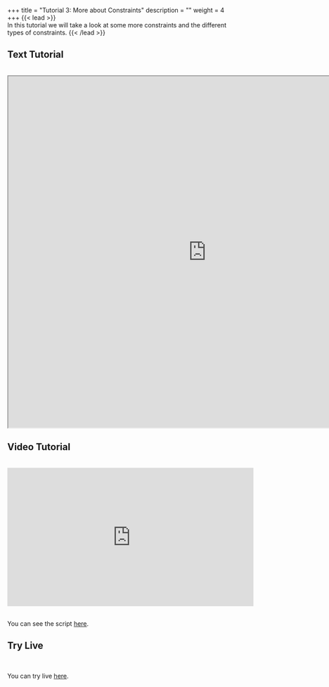 +++
title = "Tutorial 3: More about Constraints"
description = ""
weight = 4
+++
{{< lead >}}
<br/>
In this tutorial we will take a look at some more constraints and the different types of constraints.
{{< /lead >}}

## Text Tutorial
<br/>

<iframe width="900" height="800" src="https://nbviewer.jupyter.org/github/intermine/intermine-ws-python-docs/blob/master/03-tutorial.ipynb" title="Python Tutorial 03">
</iframe>


## Video Tutorial
<br/>

<iframe width="560" height="315" src="https://www.youtube.com/embed/aTskd89FUgU" frameborder="0" allow="accelerometer; autoplay; encrypted-media; gyroscope; picture-in-picture" allowfullscreen></iframe>
<br/>

<br/>

You can see the script [here](/intermine-training-portal/python-scripts/video03).

## Try Live
<br/>

You can try live [here](https://mybinder.org/v2/gh/intermine/intermine-ws-python-docs/master?filepath=03-tutorial.ipynb).